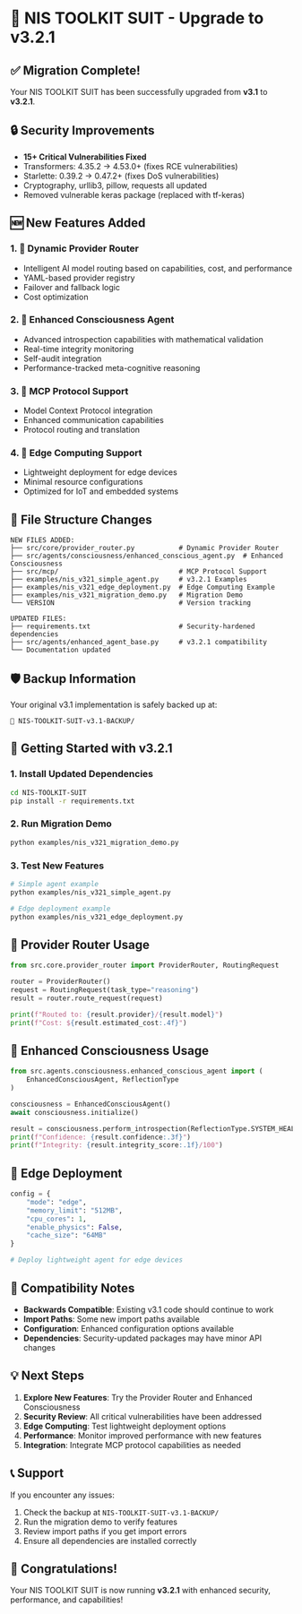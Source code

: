 # 🚀 NIS TOOLKIT SUIT - Upgrade to v3.2.1

## ✅ Migration Complete!

Your NIS TOOLKIT SUIT has been successfully upgraded from **v3.1** to **v3.2.1**.

## 🔒 Security Improvements

- **15+ Critical Vulnerabilities Fixed**
- Transformers: 4.35.2 → 4.53.0+ (fixes RCE vulnerabilities)
- Starlette: 0.39.2 → 0.47.2+ (fixes DoS vulnerabilities)
- Cryptography, urllib3, pillow, requests all updated
- Removed vulnerable keras package (replaced with tf-keras)

## 🆕 New Features Added

### 1. 🎯 Dynamic Provider Router
- Intelligent AI model routing based on capabilities, cost, and performance
- YAML-based provider registry
- Failover and fallback logic
- Cost optimization

### 2. 🧠 Enhanced Consciousness Agent
- Advanced introspection capabilities with mathematical validation
- Real-time integrity monitoring
- Self-audit integration
- Performance-tracked meta-cognitive reasoning

### 3. 🔗 MCP Protocol Support
- Model Context Protocol integration
- Enhanced communication capabilities
- Protocol routing and translation

### 4. 📱 Edge Computing Support
- Lightweight deployment for edge devices
- Minimal resource configurations
- Optimized for IoT and embedded systems

## 📁 File Structure Changes

```
NEW FILES ADDED:
├── src/core/provider_router.py           # Dynamic Provider Router
├── src/agents/consciousness/enhanced_conscious_agent.py  # Enhanced Consciousness
├── src/mcp/                              # MCP Protocol Support
├── examples/nis_v321_simple_agent.py     # v3.2.1 Examples
├── examples/nis_v321_edge_deployment.py  # Edge Computing Example
├── examples/nis_v321_migration_demo.py   # Migration Demo
└── VERSION                               # Version tracking

UPDATED FILES:
├── requirements.txt                      # Security-hardened dependencies
├── src/agents/enhanced_agent_base.py     # v3.2.1 compatibility
└── Documentation updated
```

## 🛡️ Backup Information

Your original v3.1 implementation is safely backed up at:
```
📁 NIS-TOOLKIT-SUIT-v3.1-BACKUP/
```

## 🚀 Getting Started with v3.2.1

### 1. Install Updated Dependencies
```bash
cd NIS-TOOLKIT-SUIT
pip install -r requirements.txt
```

### 2. Run Migration Demo
```bash
python examples/nis_v321_migration_demo.py
```

### 3. Test New Features
```bash
# Simple agent example
python examples/nis_v321_simple_agent.py

# Edge deployment example  
python examples/nis_v321_edge_deployment.py
```

## 🎯 Provider Router Usage

```python
from src.core.provider_router import ProviderRouter, RoutingRequest

router = ProviderRouter()
request = RoutingRequest(task_type="reasoning")
result = router.route_request(request)

print(f"Routed to: {result.provider}/{result.model}")
print(f"Cost: ${result.estimated_cost:.4f}")
```

## 🧠 Enhanced Consciousness Usage

```python
from src.agents.consciousness.enhanced_conscious_agent import (
    EnhancedConsciousAgent, ReflectionType
)

consciousness = EnhancedConsciousAgent()
await consciousness.initialize()

result = consciousness.perform_introspection(ReflectionType.SYSTEM_HEALTH_CHECK)
print(f"Confidence: {result.confidence:.3f}")
print(f"Integrity: {result.integrity_score:.1f}/100")
```

## 📱 Edge Deployment

```python
config = {
    "mode": "edge",
    "memory_limit": "512MB",
    "cpu_cores": 1,
    "enable_physics": False,
    "cache_size": "64MB"
}

# Deploy lightweight agent for edge devices
```

## 🔧 Compatibility Notes

- **Backwards Compatible**: Existing v3.1 code should continue to work
- **Import Paths**: Some new import paths available
- **Configuration**: Enhanced configuration options available
- **Dependencies**: Security-updated packages may have minor API changes

## 💡 Next Steps

1. **Explore New Features**: Try the Provider Router and Enhanced Consciousness
2. **Security Review**: All critical vulnerabilities have been addressed
3. **Edge Computing**: Test lightweight deployment options
4. **Performance**: Monitor improved performance with new features
5. **Integration**: Integrate MCP protocol capabilities as needed

## 📞 Support

If you encounter any issues:
1. Check the backup at `NIS-TOOLKIT-SUIT-v3.1-BACKUP/`
2. Run the migration demo to verify features
3. Review import paths if you get import errors
4. Ensure all dependencies are installed correctly

## 🎉 Congratulations!

Your NIS TOOLKIT SUIT is now running **v3.2.1** with enhanced security, performance, and capabilities!
